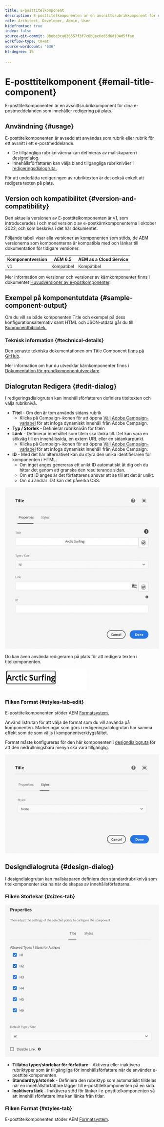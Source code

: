 ```yaml
---
title: E-posttitelkomponent
description: E-posttitelkomponenten är en avsnittsrubrikkomponent för dina e-postmeddelanden som innehåller redigering på plats.
role: Architect, Developer, Admin, User
hidefromtoc: true
index: false
source-git-commit: 8bebe3ca036557f3f7c6b8ec0e65d6d104d5ffae
workflow-type: tm+mt
source-wordcount: '636'
ht-degree: 1%

---
```



# E-posttitelkomponent {#email-title-component}

E-posttitelkomponenten är en avsnittsrubrikkomponent för dina e-postmeddelanden som innehåller redigering på plats.

## Användning {#usage}

E-posttitelkomponenten är avsedd att användas som rubrik eller rubrik för ett avsnitt i ett e-postmeddelande.

* De tillgängliga rubriknivåerna kan definieras av mallskaparen i [designdialog.](#design-dialog)
* Innehållsförfattaren kan välja bland tillgängliga rubriknivåer i [redigeringsdialogruta.](#edit-dialog)

För att underlätta redigeringen av rubriktexten är det också enkelt att redigera texten på plats.

## Version och kompatibilitet {#version-and-compatibility}

Den aktuella versionen av E-posttitelkomponenten är v1, som introducerades i och med version x av e-postkärnkomponenterna i oktober 2022, och som beskrivs i det här dokumentet.

Följande tabell visar alla versioner av komponenten som stöds, de AEM versionerna som komponenterna är kompatibla med och länkar till dokumentation för tidigare versioner.

| Komponentversion | AEM 6.5 | AEM as a Cloud Service |
|---|---|---|
| v1 | Kompatibel | Kompatibel |

Mer information om versioner och versioner av kärnkomponenter finns i dokumentet [Huvudversioner av e-postkomponenter](/help/versions.md).

## Exempel på komponentutdata {#sample-component-output}

Om du vill se både komponenten Title och exempel på dess konfigurationsalternativ samt HTML och JSON-utdata går du till [Komponentbibliotek.](https://adobe.com/go/aem_cmp_library_email_title)

### Teknisk information {#technical-details}

Den senaste tekniska dokumentationen om Title Component [finns på GitHub](https://adobe.com/go/aem_cmp_tech_email_title_v1).

Mer information om hur du utvecklar kärnkomponenter finns i [Dokumentation för grundkomponentutvecklare](/help/developing/overview.md).

## Dialogrutan Redigera {#edit-dialog}

I redigeringsdialogrutan kan innehållsförfattaren definiera titeltexten och välja rubriknivå.

* **Titel** - Om den är tom används sidans rubrik
   * Klicka på Campaign-ikonen för att öppna [Välj Adobe Campaign-variabel](/help/email/campaign-variables.md) för att infoga dynamiskt innehåll från Adobe Campaign.
* **Typ / Storlek** - Definierar rubriknivån för titeln
* **Länk** - Definierar innehållet som titeln ska länka till. Det kan vara en sökväg till en innehållssida, en extern URL eller en sidankarpunkt.
   * Klicka på Campaign-ikonen för att öppna [Välj Adobe Campaign-variabel](/help/email/campaign-variables.md) för att infoga dynamiskt innehåll från Adobe Campaign.
* **ID** - Med det här alternativet kan du styra den unika identifieraren för komponenten i HTML.
   * Om inget anges genereras ett unikt ID automatiskt åt dig och du hittar det genom att granska den resulterande sidan.
   * Om ett ID anges är det författarens ansvar att se till att det är unikt.
   * Om du ändrar ID:t kan det påverka CSS.

![Redigeringsdialogruta för e-posttitelkomponent](/help/email/assets/email-title-edit.png)

Du kan även använda redigeraren på plats för att redigera texten i titelkomponenten.

![In-place editing of Email Title Component](/help/email/assets/email-title-edit-inline.png)

### Fliken Format {#styles-tab-edit}

E-posttitelkomponenten stöder AEM [Formatsystem.](/help/get-started/authoring.md#component-styling)

Använd listrutan för att välja de format som du vill använda på komponenten. Markeringar som görs i redigeringsdialogrutan har samma effekt som de som väljs i komponentverktygsfältet.

Format måste konfigureras för den här komponenten i [designdialogruta](#design-dialog) för att den nedrullningsbara menyn ska vara tillgänglig.

![Fliken Stilar i redigeringsdialogrutan för komponenten Titel](/help/email/assets/email-title-edit-styles.png)

## Designdialogruta {#design-dialog}

I designdialogrutan kan mallskaparen definiera den standardrubriknivå som titelkomponenter ska ha när de skapas av innehållsförfattarna.

### Fliken Storlekar {#sizes-tab}

![Title Components&#39;&#39;s design dialog](/help/email/assets/email-title-design.png)

* **Tillåtna typer/storlekar för författare** - Aktivera eller inaktivera rubriktyper som är tillgängliga för innehållsförfattare när de använder e-posttitelkomponenten.
* **Standardtyp/storlek** - Definiera den rubriktyp som automatiskt tilldelas när en innehållsförfattare lägger till e-posttitelkomponenten på en sida.
* **Inaktivera länk** - Inaktivera stöd för länkar i e-posttitelkomponenten så att innehållsförfattare inte kan länka från titlar.

### Fliken Format {#styles-tab}

E-posttitelkomponenten stöder AEM [Formatsystem](/help/get-started/authoring.md#component-styling).
